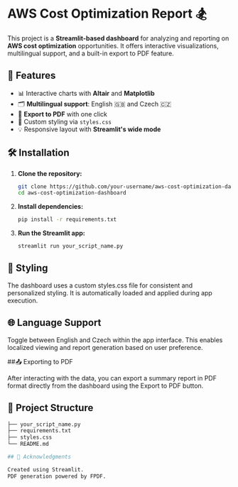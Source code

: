 # AWS Cost Optimization Report 🏂

This project is a **Streamlit-based dashboard** for analyzing and reporting on **AWS cost optimization** opportunities. It offers interactive visualizations, multilingual support, and a built-in export to PDF feature.

## 🚀 Features

- 📊 Interactive charts with **Altair** and **Matplotlib**
- 🗂 **Multilingual support**: English 🇬🇧 and Czech 🇨🇿
- 📄 **Export to PDF** with one click
- 🎨 Custom styling via `styles.css`
- 💡 Responsive layout with **Streamlit's wide mode**

## 🛠️ Installation

1. **Clone the repository:**

   ```bash
   git clone https://github.com/your-username/aws-cost-optimization-dashboard.git
   cd aws-cost-optimization-dashboard

2. **Install dependencies:**

   ```bash
   pip install -r requirements.txt

3. **Run the Streamlit app:**

   ```bash
   streamlit run your_script_name.py

## 🎨 Styling

   The dashboard uses a custom styles.css file for consistent and personalized styling. It is automatically loaded and applied during app execution.

## 🌐 Language Support

   Toggle between English and Czech within the app interface. This enables localized viewing and report generation based on user preference.

##📤 Exporting to PDF

   After interacting with the data, you can export a summary report in PDF format directly from the dashboard using the Export to PDF button.

## 📂 Project Structure

   ```bash
   ├── your_script_name.py
   ├── requirements.txt
   ├── styles.css
   └── README.md

## 🙌 Acknowledgments

   Created using Streamlit.
   PDF generation powered by FPDF.
